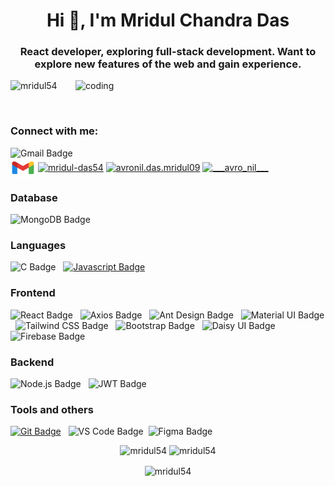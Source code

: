 <h1 align="center">Hi 👋, I'm Mridul Chandra Das</h1>
<h3 align="center">React developer, exploring full-stack development. Want to explore new features of the web and gain experience.</h3>

<img align ="right" alt="coding" width="400" src="https://i.pinimg.com/originals/81/17/8b/81178b47a8598f0c81c4799f2cdd4057.gif">
<p align="left"> <img src="https://komarev.com/ghpvc/?username=mridul54&label=Profile%20views&color=0e75b6&style=flat" alt="mridul54" /> </p>



<p align="left"> <a href="https://twitter.com/" target="blank"><img src="https://img.shields.io/twitter/follow/?logo=twitter&style=for-the-badge" alt="" /></a> </p>



<h3 align="left">Connect with me:</h3>
<p align="left">
<div onclick="window.location.href='mailto:dasmridul364@gmail.com'">
  <img src="https://img.shields.io/badge/Gmail-%23EA4335?style=for-the-badge&logo=gmail&logoColor=%23EA4335&labelColor=white" alt="Gmail Badge">
</div>
<a href="https://linkedin.com/in/mridul-das54" target="blank"><img align="center" src="https://raw.githubusercontent.com/rahuldkjain/github-profile-readme-generator/master/src/images/icons/Social/gmail.svg"  height="30" width="40" /></a>
<a href="https://linkedin.com/in/mridul-das54" target="blank"><img align="center" src="https://raw.githubusercontent.com/rahuldkjain/github-profile-readme-generator/master/src/images/icons/Social/linked-in-alt.svg" alt="mridul-das54" height="30" width="40" /></a>
<a href="https://fb.com/avronil.das.mridul09" target="blank"><img align="center" src="https://raw.githubusercontent.com/rahuldkjain/github-profile-readme-generator/master/src/images/icons/Social/facebook.svg" alt="avronil.das.mridul09" height="30" width="40" /></a>
<a href="https://instagram.com/___avro_nil___" target="blank"><img align="center" src="https://raw.githubusercontent.com/rahuldkjain/github-profile-readme-generator/master/src/images/icons/Social/instagram.svg" alt="___avro_nil___" height="30" width="40" /></a>
</p>

### Database

![MongoDB Badge](https://img.shields.io/badge/MongoDB-4EA94B?style=for-the-badge&logo=mongodb&logoColor=white) &nbsp;

### Languages

![C Badge](https://img.shields.io/badge/C-%23A8B9CC?style=for-the-badge&logo=c&logoColor=white&labelColor=black) &nbsp; [![Javascript Badge](https://img.shields.io/badge/-Javascript-F0DB4F?style=for-the-badge&labelColor=black&logo=javascript&logoColor=F0DB4F)](#)

### Frontend

 ![React Badge](https://img.shields.io/badge/React-%2361DAFB?style=for-the-badge&logo=react&labelColor=black) &nbsp; ![Axios Badge](https://img.shields.io/badge/Axios-%235A29E4?style=for-the-badge&logo=axios&logoColor=white&labelColor=black) &nbsp; ![Ant Design Badge](https://img.shields.io/badge/Ant%20Design-%230170FE?style=for-the-badge&logo=antdesign&logoColor=white&labelColor=black) &nbsp; ![Material UI Badge](https://img.shields.io/badge/Material%20UI-%23007FFF?style=for-the-badge&logo=mui&logoColor=white&labelColor=black) &nbsp; ![Tailwind CSS Badge](https://img.shields.io/badge/Tailwind%20CSS-092749?style=for-the-badge&logo=tailwindcss&logoColor=06B6D4&labelColor=000000) &nbsp; ![Bootstrap Badge](https://img.shields.io/badge/Bootstrap-%237952B3?style=for-the-badge&logo=bootstrap&logoColor=white&labelColor=black) &nbsp; ![Daisy UI Badge](https://img.shields.io/badge/Daisy%20UI-%235A0EF8?style=for-the-badge&logo=daisyui&logoColor=white&labelColor=black) &nbsp; ![Firebase Badge](https://img.shields.io/badge/Firebase-%23FFCA28?style=for-the-badge&logo=firebase&logoColor=white&labelColor=black) &nbsp;


### Backend 

![Node.js Badge](https://img.shields.io/badge/-Nodejs-3C873A?style=for-the-badge&labelColor=black&logo=node.js&logoColor=3C873A) &nbsp;  ![JWT Badge](https://img.shields.io/badge/JWT-%23000000?style=for-the-badge&logo=jsonwebtokens&logoColor=white&labelColor=black) &nbsp;

### Tools and others


[![Git Badge](https://img.shields.io/badge/Git-F05032?style=for-the-badge&logo=git&logoColor=white)](#) &nbsp; ![VS Code Badge](https://img.shields.io/badge/VS%20CODE-%23007ACC?style=for-the-badge&logo=visualstudiocode&logoColor=white&labelColor=black)&nbsp; ![Figma Badge](https://img.shields.io/badge/Figma-%23F24E1E?style=for-the-badge&logo=figma&logoColor=white&labelColor=black) &nbsp; 

<div align="center">
  <img src="https://github-readme-stats.vercel.app/api/top-langs?username=mridul54&show_icons=true&locale=en&layout=compact" alt="mridul54" height="150"/>
  <img src="https://github-readme-stats.vercel.app/api?username=mridul54&show_icons=true&locale=en" alt="mridul54" height="150"/>
</div>





<p align="center"><img align="center" src="https://github-readme-streak-stats.herokuapp.com/?user=mridul54&" alt="mridul54" /></p>
